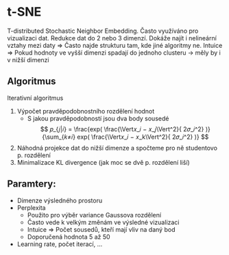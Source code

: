 # t-SNE 
T-distributed Stochastic Neighbor Embedding. Často využíváno pro vizualizaci dat. Redukce dat do 2 nebo 3 dimenzí. 
Dokáže najít i nelineární vztahy mezi daty => Často najde strukturu tam, kde jiné algoritmy ne. 
Intuice => Pokud hodnoty ve vyšší dimenzi spadají do jednoho clusteru -> měly by i v nižší dimenzi 

## Algoritmus
Iterativní algoritmus
1. Výpočet pravděpodobnostního rozdělení hodnot 
	- S jakou pravděpodobností jsou dva body sousedé 
$$
𝑝_{𝑗|𝑖} = \frac{exp( \frac{\Vert𝑥_𝑖 − 𝑥_𝑗\Vert^2}{ 2𝜎_𝑖^2} )} {\sum_{𝑘≠𝑖} exp( \frac{\Vert𝑥_𝑖 − 𝑥_k\Vert^2}{ 2𝜎_𝑖^2} )}
$$
2. Náhodná projekce dat do nižší dimenze a spočteme pro ně studentovo p. rozdělení 
3. Minimalizace KL divergence (jak moc se dvě p. rozdělení liší)

## Paramtery:
- Dimenze výsledného prostoru 
- Perplexita 
	- Použito pro výběr variance Gaussova rozdělení 
	- Často vede k velkým změnám ve výsledné vizualizaci
	- Intuice => Počet sousedů, kteří mají vliv na daný bod
	- Doporučená hodnota 5 až 50
- Learning rate, počet iterací, …